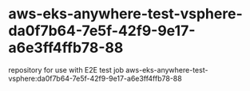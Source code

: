# aws-eks-anywhere-test-vsphere-da0f7b64-7e5f-42f9-9e17-a6e3ff4ffb78-88
repository for use with E2E test job aws-eks-anywhere-test-vsphere:da0f7b64-7e5f-42f9-9e17-a6e3ff4ffb78-88
